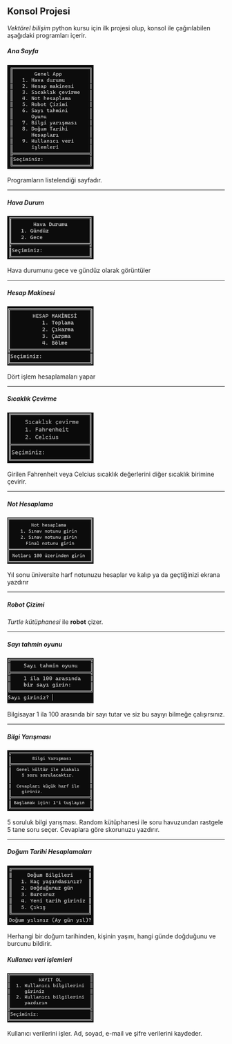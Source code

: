 <h2>Konsol Projesi</h2>
<p><i>Vektörel bilişim</i> python kursu için ilk projesi olup, konsol ile çağırılabilen aşağıdaki programları içerir.  </p>
<h5><i>Ana Sayfa</i></h5>
<img src="./tanitim/anaSayfa.png" width='200' />
<p>Programların listelendiği sayfadır.</p>
<hr>
<h5><i>Hava Durum</i></h5>
<img src="./tanitim/02_proje01_hava.png" width='200' />
<p>Hava durumunu gece ve gündüz olarak görüntüler</p>
<hr>
<h5><i>Hesap Makinesi</i></h5>
<img src="./tanitim/02_proje01_hesap.png" width='200' />
<p>Dört işlem hesaplamaları yapar</p>
<hr>
<h5><i>Sıcaklık Çevirme</i></h5>
<img src="./tanitim/sicaklikCevirme_proje01.png" width='200' />
<p>Girilen Fahrenheit veya Celcius sıcaklık değerlerini diğer sıcaklık birimine çevirir. </p>
<hr>
<h5><i>Not Hesaplama</i></h5>
<img src="./tanitim/notHesaplama_proje01.png" width='200' />
<p>Yıl sonu üniversite harf notunuzu hesaplar ve kalıp ya da geçtiğinizi ekrana yazdırır </p>
<hr>
<h5><i>Robot Çizimi</i></h5>
<p><em>Turtle kütüphanesi</em> ile <strong>robot</strong> çizer.</p>
<hr>
<h5><i>Sayı tahmin oyunu</i></h5>
<img src="./tanitim/sayi_tahmini.png" width='200' />
<p>Bilgisayar 1 ila 100 arasında bir sayı tutar ve siz bu sayıyı bilmeğe çalışırsınız.</p>
<hr>
<h5><i>Bilgi Yarışması</i></h5>
<img src="./tanitim/bilgiYarismasi.png" width='200' />
<p> 5 soruluk bilgi yarışması. Random kütüphanesi ile soru havuzundan rastgele 5 tane soru seçer. Cevaplara göre skorunuzu yazdırır.</p>
<hr>
<h5><i>Doğum Tarihi Hesaplamaları</i></h5>
<img src="./tanitim/dogumBilgileri.png" width='200' />
<p>Herhangi bir doğum tarihinden, kişinin yaşını, hangi günde doğduğunu ve burcunu bildirir. </p>
<h5><i>Kullanıcı veri işlemleri</i></h5>
<img src="./tanitim/kayitOl.png" width='200' />
<p>Kullanıcı verilerini işler. Ad, soyad, e-mail ve şifre verilerini kaydeder.</p>


